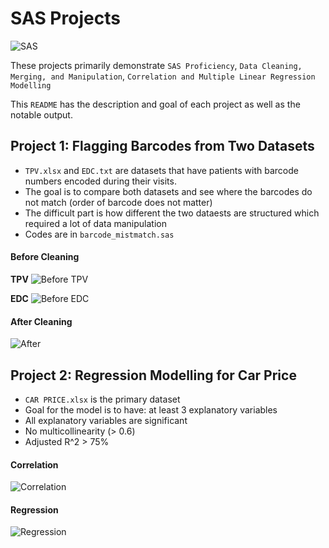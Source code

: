 # SAS Projects
![SAS](https://img.shields.io/badge/SAS-blue?style=for-the-badge&logo=sas&logoColor=white)

These projects primarily demonstrate `SAS Proficiency`, `Data Cleaning, Merging, and Manipulation`, `Correlation and Multiple Linear Regression Modelling`

This `README` has the description and goal of each project as well as the notable output. 

## Project 1: Flagging Barcodes from Two Datasets
- `TPV.xlsx` and `EDC.txt` are datasets that have patients with barcode numbers encoded during their visits.
- The goal is to compare both datasets and see where the barcodes do not match (order of barcode does not matter)
- The difficult part is how different the two dataests are structured which required a lot of data manipulation
- Codes are in `barcode_mistmatch.sas`
#### Before Cleaning
**TPV**
![Before TPV](https://lh3.googleusercontent.com/pw/AP1GczNhIiMVMZPgxzsCgDywWZ01q29qxv4Vdo4u0PkLQk5ZJhIjt9OjYFm37R6Pp_Emv9wONbTxEuBJHN-eHgMEyHO6c5fuo3hKVCyFCCtC_BoFH0IkEEKzx7AFYQjlVqaChRMNiI3nCT9gxFKaypGc5Ivg=w1168-h806-s-no-gm?authuser=0)

**EDC**
![Before EDC](https://lh3.googleusercontent.com/pw/AP1GczPs-Ke4Rc6RixmkrGPaw5La1bJEtebKjnfK2MW8V5DL0ZpWg6MoxhNTEH_VTJteM8RKpfK_HARoaKDfKHM7zyzIq_e4KTPwk4i0XyxCEBNE_jM9eU2zYgT88iIZDshqHHcBINnjbDPJzHK5ycH8xKi5=w428-h750-s-no-gm?authuser=0)

#### After Cleaning
![After](https://lh3.googleusercontent.com/pw/AP1GczPgwwU3UQ8YmDSBXq_kSz3kYjR2rvJokAs56iuSBVXXMsHBHiRwpHsbENETVxrkb8vL-S9b9DRKh_FFF5feRkeZSvBxQ_c7GIdBBWvvYTb90wxKGR9j7M7P-AV3q-L9JkDMQKfD5S2syfkRdMFkVPvv=w1169-h815-s-no-gm?authuser=0)


## Project 2: Regression Modelling for Car Price
- `CAR PRICE.xlsx` is the primary dataset
- Goal for the model is to have: at least 3 explanatory variables
- All explanatory variables are significant
- No multicollinearity (> 0.6)
- Adjusted R^2 > 75%
#### Correlation
![Correlation](https://lh3.googleusercontent.com/pw/AP1GczP5kwt82_D316U8_OyVy5k4yz1J5jOvO8KyQjHlwOi_PvbWRjpXcF_PRb_wZLaH2i25e7BSrXtxd_Hh1PoAc08K-1u0ETsDy6XDTvT523iXbFRhKzQf8ClI5I3ibNTiNcXeJktesqDtldke_ZhGv94c=w1183-h923-s-no-gm?authuser=0)
#### Regression
![Regression](https://lh3.googleusercontent.com/pw/AP1GczOxT4CPEKA071pMn_wf3JU5Iv5QQMn2LD-9K1v53avGgOTi7G0ujM928GkY4q5X-u9hFjGet6vwq3NpseHPht450FankP2aiuec1PTSgjeCmoHYqVtY10dDPp0hQ_e67fxcODBglbdp-6JnO_48Xv4t=w1242-h898-s-no-gm?authuser=0)
